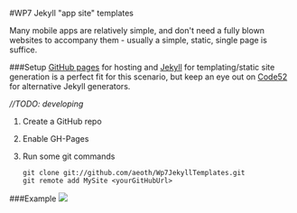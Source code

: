 #WP7 Jekyll "app site" templates

Many mobile apps are relatively simple, and don't need a fully blown websites to accompany them - usually a simple, static, single page is suffice.

###Setup
[GitHub pages](http://pages.github.com/) for hosting and [Jekyll](http://github.com/mojombo/jekyll/) for templating/static site generation is a perfect fit for this scenario, but keep an eye out on [Code52](http://code52.org/) for alternative Jekyll generators.

*//TODO: developing*

1. Create a GitHub repo
2. Enable GH-Pages
3. Run some git commands 


    `git clone git://github.com/aeoth/Wp7JekyllTemplates.git`  
    `git remote add MySite <yourGitHubUrl>`
    
    

###Example
![](http://images.theleagueofpaul.com/wp7templates_screenshot.png)